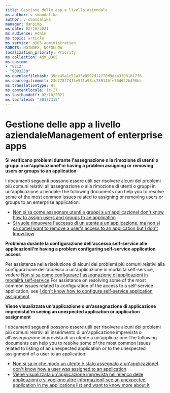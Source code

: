 ```yaml
---
title: Gestione delle app a livello aziendale
ms.author: v-smandalika
author: v-smandalika
manager: dansimp
ms.date: 02/10/2021
ms.audience: Admin
ms.topic: article
ms.service: o365-administration
ROBOTS: NOINDEX, NOFOLLOW
localization_priority: Priority
ms.collection: Adm_O365
ms.custom:
- "8212"
- "9003230"
ms.openlocfilehash: 39de45a1c51a35e8592d11f70d9daa3f081817f6
ms.sourcegitcommit: 23e778f7414e5f1a98cc786146fe76d622b458bc
ms.translationtype: HT
ms.contentlocale: it-IT
ms.lasthandoff: 02/10/2021
ms.locfileid: "50177315"
---
```

# <a name="management-of-enterprise-apps"></a><span data-ttu-id="72a15-102">Gestione delle app a livello aziendale</span><span class="sxs-lookup"><span data-stu-id="72a15-102">Management of enterprise apps</span></span>

<span data-ttu-id="72a15-103">**Si verificano problemi durante l'assegnazione o la rimozione di utenti o gruppi a un'applicazione**</span><span class="sxs-lookup"><span data-stu-id="72a15-103">**I'm having a problem assigning or removing users or groups to an application**</span></span>

<span data-ttu-id="72a15-104">I documenti seguenti possono essere utili per risolvere alcuni dei problemi più comuni relativi all'assegnazione o alla rimozione di utenti o gruppi in un'applicazione aziendale:</span><span class="sxs-lookup"><span data-stu-id="72a15-104">The following documents can help you to resolve some of the most common issues related to assigning or removing users or groups to an enterprise application:</span></span>

- [<span data-ttu-id="72a15-105">Non si sa come assegnare utenti e gruppi a un'applicazione</span><span class="sxs-lookup"><span data-stu-id="72a15-105">I don't know how to assign users and groups to an application</span></span>](https://docs.microsoft.com/azure/active-directory/manage-apps/assign-user-or-group-access-portal)
- [<span data-ttu-id="72a15-106">Si vuole rimuovere l'accesso di un utente a un'applicazione, ma non si sa come</span><span class="sxs-lookup"><span data-stu-id="72a15-106">I want to remove a user's access to an application but I don't know how</span></span>](https://docs.microsoft.com/azure/active-directory/manage-apps/methods-for-removing-user-access)

<span data-ttu-id="72a15-107">**Problema durante la configurazione dell'accesso self-service alle applicazioni**</span><span class="sxs-lookup"><span data-stu-id="72a15-107">**I'm having a problem configuring self-service application access**</span></span>

<span data-ttu-id="72a15-108">Per assistenza nella risoluzione di alcuni dei problemi più comuni relativi alla configurazione dell'accesso a un'applicazione in modalità self-service, vedere [Non si sa come configurare l'assegnazione di applicazioni in modalità self-service](https://docs.microsoft.com/azure/active-directory/manage-apps/manage-self-service-access).</span><span class="sxs-lookup"><span data-stu-id="72a15-108">For assistance on resolving some of the most common issues related to configuration of the access to a self-service application, see [I don't know how to configure self-service application assignment](https://docs.microsoft.com/azure/active-directory/manage-apps/manage-self-service-access).</span></span>

<span data-ttu-id="72a15-109">**Viene visualizzata un'applicazione o un’assegnazione di applicazione imprevista**</span><span class="sxs-lookup"><span data-stu-id="72a15-109">**I'm seeing an unexpected application or application assignment**</span></span>

<span data-ttu-id="72a15-110">I documenti seguenti possono essere utili per risolvere alcuni dei problemi più comuni relativi all'inserimento di un'applicazione imprevista o all'assegnazione imprevista di un utente a un'applicazione:</span><span class="sxs-lookup"><span data-stu-id="72a15-110">The following documents can help you to resolve some of the most common issues related to listing of an unexpected application or to the unexpected assignment of a user to an application:</span></span>

- [<span data-ttu-id="72a15-111">Non si sa in che modo un utente è stato assegnato a un'applicazione</span><span class="sxs-lookup"><span data-stu-id="72a15-111">I don't know how a user was assigned to an application</span></span>](https://docs.microsoft.com/azure/active-directory/manage-apps/ways-users-get-assigned-to-applications)
- [<span data-ttu-id="72a15-112">Viene visualizzata un'applicazione imprevista nell'elenco delle applicazioni e si vogliono altre informazioni</span><span class="sxs-lookup"><span data-stu-id="72a15-112">I see an unexpected application in my applications list and want to know more about it</span></span>](https://docs.microsoft.com/azure/active-directory/manage-apps/application-types)












